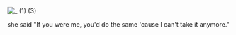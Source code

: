 ![_ (1) (3)](https://github.com/user-attachments/assets/98a0db45-8032-4688-9e1e-78d21ae135c2)



she said "If you were me, you'd do the same 'cause I can't take it anymore."
